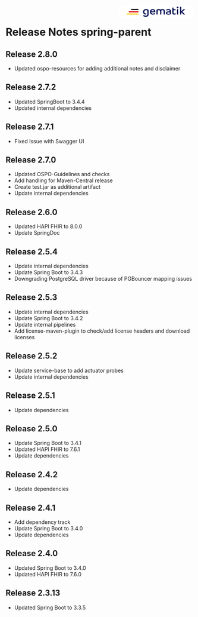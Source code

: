 <img align="right" width="200" height="37" src="media/Gematik_Logo_Flag.png"/> <br/>

# Release Notes spring-parent

## Release 2.8.0
- Updated ospo-resources for adding additional notes and disclaimer

## Release 2.7.2
- Updated SpringBoot to 3.4.4
- Updated internal dependencies

## Release 2.7.1
- Fixed Issue with Swagger UI
 
## Release 2.7.0
- Updated OSPO-Guidelines and checks
- Add handling for Maven-Central release
- Create test.jar as additional artifact
- Update internal dependencies

## Release 2.6.0
- Updated HAPI FHIR to 8.0.0
- Update SpringDoc

## Release 2.5.4
- Update internal dependencies
- Update Spring Boot to 3.4.3
- Downgrading PostgreSQL driver because of PGBouncer mapping issues

## Release 2.5.3
- Update internal dependencies
- Update Spring Boot to 3.4.2
- Update internal pipelines
- Add license-maven-plugin to check/add license headers and download licenses

## Release 2.5.2
- Update service-base to add actuator probes
- Update internal dependencies

## Release 2.5.1
- Update dependencies

## Release 2.5.0
- Update Spring Boot to 3.4.1
- Updated HAPI FHIR to 7.6.1
- Update dependencies

## Release 2.4.2
- Update dependencies

## Release 2.4.1
- Add dependency track
- Update Spring Boot to 3.4.0 
- Update dependencies

## Release 2.4.0
- Updated Spring Boot to 3.4.0
- Updated HAPI FHIR to 7.6.0

## Release 2.3.13
- Updated Spring Boot to 3.3.5